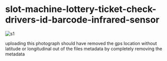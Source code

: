 # slot-machine-lottery-ticket-check-drivers-id-barcode-infrared-sensor

![s1](https://github.com/c4pt000/slot-machine-lottery-ticket-check-drivers-id-barcode-infrared-sensor/blob/main/IMG_20211108_103655315_HDR.jpg)



uploading this photograph should have removed the gps location without  latitude or longitudinal out of the files metadata by completely removing the metadata
